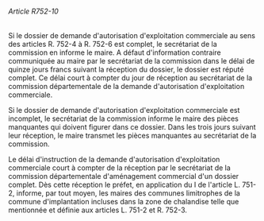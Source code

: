 ###### Article R752-10

Si le dossier de demande d'autorisation d'exploitation commerciale au sens des articles R. 752-4 à R. 752-6 est complet, le secrétariat de la commission en informe le maire. A défaut d'information contraire communiquée au maire par le secrétariat de la commission dans le délai de quinze jours francs suivant la réception du dossier, le dossier est réputé complet. Ce délai court à compter du jour de réception au secrétariat de la commission départementale de la demande d'autorisation d'exploitation commerciale.

Si le dossier de demande d'autorisation d'exploitation commerciale est incomplet, le secrétariat de la commission informe le maire des pièces manquantes qui doivent figurer dans ce dossier. Dans les trois jours suivant leur réception, le maire transmet les pièces manquantes au secrétariat de la commission.

Le délai d'instruction de la demande d'autorisation d'exploitation commerciale court à compter de la réception par le secrétariat de la commission départementale d'aménagement commercial d'un dossier complet. Dès cette réception le préfet, en application du I de l'article L. 751-2, informe, par tout moyen, les maires des communes limitrophes de la commune d'implantation incluses dans la zone de chalandise telle que mentionnée et définie aux articles L. 751-2 et R. 752-3.

